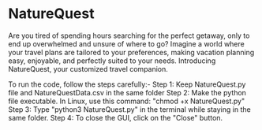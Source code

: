 # NatureQuest
Are you tired of spending hours searching for the perfect getaway, only to end up overwhelmed and unsure of where to go? Imagine a world where your travel plans are tailored to your preferences, making vacation planning easy, enjoyable, and perfectly suited to your needs. Introducing NatureQuest, your customized travel companion.


To run the code, follow the steps carefully:-
Step 1: Keep NatureQuest.py file and NatureQuestData.csv in the same folder
Step 2: Make the python file executable. In Linux, use this command: "chmod +x NatureQuest.py"
Step 3: Type "python3 NatureQuest.py" in the terminal while staying in the same folder.
Step 4: To close the GUI, click on the "Close" button.
